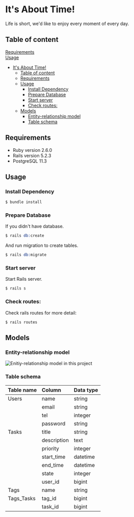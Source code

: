# It's About Time!

Life is short, we'd like to enjoy every moment of every day.

## Table of content

[Requirements](#Requirements)  
[Usage](#Usage)

- [It's About Time!](#Its-About-Time)
  - [Table of content](#Table-of-content)
  - [Requirements](#Requirements)
  - [Usage](#Usage)
    - [Install Dependency](#Install-Dependency)
    - [Prepare Database](#Prepare-Database)
    - [Start server](#Start-server)
    - [Check routes:](#Check-routes)
  - [Models](#Models)
    - [Entity-relationship model](#Entity-relationship-model)
    - [Table schema](#Table-schema)

## Requirements

- Ruby version 2.6.0
- Rails version 5.2.3
- PostgreSQL 11.3

## Usage

### Install Dependency

```s
$ bundle install
```

### Prepare Database

If you didn't have database.

```s
$ rails db:create
```

And run migration to create tables.

```s
$ rails db:migrate
```

### Start server

Start Rails server.

```s
$ rails s
```

### Check routes:

Check rails routes for more detail:

```
$ rails routes
```

## Models

### Entity-relationship model

![Enitiy-relationship model in this project](https://github.com/stevencch99/About_Time/blob/develop/doc/Entity_relationship_model.jpg)

### Table schema

| Table name | Column      | Data type |
| :--------- | :---------- | :-------- |
| Users      | name        | string    |
|            | email       | string    |
|            | tel         | integer   |
|            | password    | string    |
| Tasks      | title       | string    |
|            | description | text      |
|            | priority    | integer   |
|            | start_time  | datetime  |
|            | end_time    | datetime  |
|            | state       | integer   |
|            | user_id     | bigint    |
| Tags       | name        | string    |
| Tags_Tasks | tag_id      | bigint    |
|            | task_id     | bigint    |
